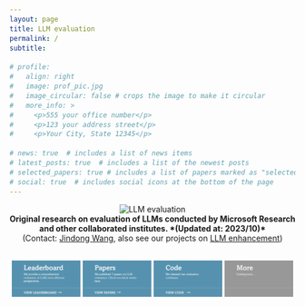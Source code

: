 ```yaml
---
layout: page
title: LLM evaluation
permalink: /
subtitle: 

# profile:
#   align: right
#   image: prof_pic.jpg
#   image_circular: false # crops the image to make it circular
#   more_info: >
#     <p>555 your office number</p>
#     <p>123 your address street</p>
#     <p>Your City, State 12345</p>

# news: true  # includes a list of news items
# latest_posts: true  # includes a list of the newest posts
# selected_papers: true # includes a list of papers marked as "selected={true}"
# social: true  # includes social icons at the bottom of the page
---
```




<div align="center">
  <img src="https://github.com/MLGroupJLU/LLM-eval-survey/blob/main/imgs/logo-llmeval.png?raw=true" alt="LLM evaluation" width="500"><br>
  <strong>
    Original research on evaluation of LLMs conducted by Microsoft Research and other collaborated institutes. *(Updated at: 2023/10)*
  </strong><br>
  (Contact: <a href="https://jd92.wang/">Jindong Wang</a>, also see our projects on <a href="https://llm-enhance.github.io/">LLM enhancement</a>)
</div>
<br>

<!-- 
<table style="border-collapse: collapse;">
  <tr>
    <td align="center">
      <a href="https://llm-eval.github.io/advprompt/">
        <src="../assets/img/dyval.jpg" alt="Image 1">
      </a >
    </td>
    <td align="center">
      <a href="https://llm-eval.github.io/papers/">
        <src="../assets/img/dyval.jpg" alt="Image 2">
      </a >
    </td>
    <td align="center">
      <a href="https://llm-eval.github.io/code/">
        <src="../assets/img/dyval.jpg" alt="Image 3">
      </a >
    </td>
    <td align="center">
      <a href="https://llm-eval.github.io">
        <src="../assets/img/dyval.jpg" alt="Image 4">
      </a >
    </td>
  </tr>
</table> -->

<p align="center">
  <img alt="Light" src="../assets/img/button_leaderboard.png" width="24%">
<!-- &nbsp; &nbsp; &nbsp; &nbsp; -->
  <img alt="Dark" src="../assets/img/button_paper.png" width="24%">
<!-- &nbsp; &nbsp; &nbsp; &nbsp;  -->
  <img alt="Dark" src="../assets/img/button_code.png" width="24%">
<!-- &nbsp; &nbsp; &nbsp; &nbsp; -->
  <img alt="Dark" src="../assets/img/button_more.png" width="24%">
</p>



<!-- <p align="center">
<img src="../assets/img/framework.png" style="width: 60%;"/>
</p> -->